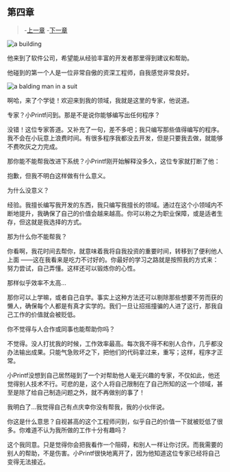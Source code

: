 ## 第四章

> -[上一章](http://codingpy.com/article/story-of-little-printf-chapter3/)
> -[下一章](http://codingpy.com/article/story-of-little-printf-chapter5/)

![a building]()

他来到了软件公司，希望能从经验丰富的开发者那里得到建议和帮助。

他碰到的第一个人是一位非常自傲的资深工程师，自我感觉非常良好。

![a balding man in a suit]()

啊哈，来了个学徒！欢迎来到我的领域，我就是这里的专家，他说道。

专家？小Printf问到。那是不是说你能够编写出任何程序？

没错！这位专家答道。又补充了一句，差不多吧；我只编写那些值得编写的程序。我不会在小玩意上浪费时间。有很多程序我都没去开发，但是只要我去做，就能够不费吹灰之力完成。

那你能不能帮我改进下系统？小Printf刚开始解释没多久，这位专家就打断了他：

抱歉，但我不明白这样做有什么意义。

为什么没意义？

经验。我擅长编写我开发的东西，我只编写我擅长的领域。通过在这个小领域内不断地提升，我确保了自己的价值会越来越高。你可以称之为职业保障，或是适者生存，但这就是我选择的方式。

那为什么你不能帮我？

你看啊，我花时间去帮你，就意味着我将自我投资的重要时间，转移到了便利他人上面 ——这在我看来是吃力不讨好的。你最好的学习之路就是按照我的方式来：努力尝试，自己弄懂。这样还可以锻炼你的心性。

那样似乎效率不太高...

那你可以上学嘛，或者自己自学。事实上这种方法还可以剔除那些想要不劳而获的懒人，确保每个人都是有真才实学的。我们一旦让招摇撞骗的人进了这行，那我自己工作的价值就会被贬低。

你不觉得与人合作或同事也能帮助你吗？

不觉得。没人打扰我的时候，工作效率最高。每次我不得不和别人合作，几乎都没办法输出成果。只能气急败坏之下，把他们的代码拿过来，重写；这样，程序才正常。

小Printf没想到自己居然碰到了一个对帮助他人毫无兴趣的专家，不仅如此，他还觉得别人技术不行。可悲的是，这个人将自己限制在了自己所知的这一个领域，甚至是除了给自己制造问题之外，就不再做别的事了！

我明白了...我觉得自己有点庆幸你没有帮我，我的小伙伴说。

你这是什么意思？自视甚高的这个工程师问到，似乎自己的价值一下就被贬低了很多。你难道不认为我所做的工作十分有趣吗？

这个我同意。只是觉得你会把我看作一个阻碍，和别人一样让你讨厌。而我需要的别人的帮助，不是伤害。小Printf很快地离开了，因为他知道这位专家已经将自己变得无法接近。